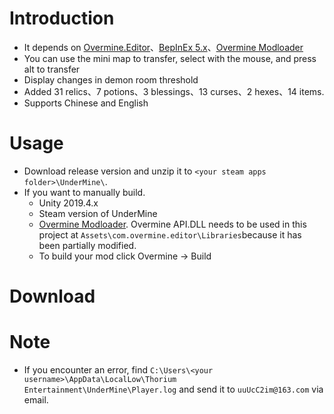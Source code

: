 

# Introduction
* It depends on [Overmine.Editor](https://github.com/Knugel/Overmine.Editor)、[BepInEx 5.x](https://github.com/BepInEx/BepInEx)、[Overmine Modloader](https://github.com/Knugel/Overmine)
* You can use the mini map to transfer, select with the mouse, and press alt to transfer
* Display changes in demon room threshold
* Added 31 relics、7 potions、3 blessings、13 curses、2 hexes、14 items.
* Supports Chinese and English
# Usage
* Download release version and unzip it to ``<your steam apps folder>\UnderMine\``.
* If you want to manually build.
  * Unity 2019.4.x
  * Steam version of UnderMine
  * [Overmine Modloader](https://github.com/Knugel/Overmine). Overmine API.DLL needs to be used in this project at ``Assets\com.overmine.editor\Libraries``because it has been partially modified.
  * To build your mod click Overmine -> Build
# Download

# Note
* If you encounter an error, find ``C:\Users\<your username>\AppData\LocalLow\Thorium Entertainment\UnderMine\Player.log`` and send it to ``uuUcC2im@163.com`` via email.

